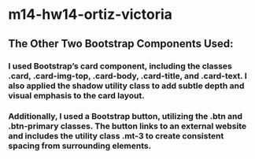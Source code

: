 # m14-hw14-ortiz-victoria

## The Other Two Bootstrap Components Used:

### I used Bootstrap’s card component, including the classes .card, .card-img-top, .card-body, .card-title, and .card-text. I also applied the shadow utility class to add subtle depth and visual emphasis to the card layout.

### Additionally, I used a Bootstrap button, utilizing the .btn and .btn-primary classes. The button links to an external website and includes the utility class .mt-3 to create consistent spacing from surrounding elements.



